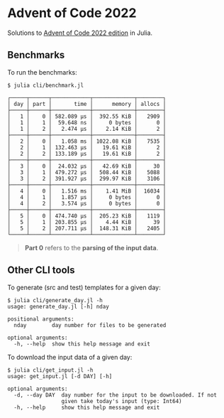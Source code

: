 # Advent of Code 2022

Solutions to [Advent of Code 2022 edition](https://adventofcode.com/2022) in Julia.

## Benchmarks

To run the benchmarks:

    $ julia cli/benchmark.jl

```
┌─────┬──────┬────────────┬─────────────┬────────┐
│ day │ part │       time │      memory │ allocs │
├─────┼──────┼────────────┼─────────────┼────────┤
│   1 │    0 │ 582.089 μs │  392.55 KiB │   2909 │
│   1 │    1 │  59.648 ns │     0 bytes │      0 │
│   1 │    2 │   2.474 μs │    2.14 KiB │      2 │
├─────┼──────┼────────────┼─────────────┼────────┤
│   2 │    0 │   1.058 ms │ 1022.08 KiB │   7535 │
│   2 │    1 │ 132.463 μs │   19.61 KiB │      2 │
│   2 │    2 │ 133.189 μs │   19.61 KiB │      2 │
├─────┼──────┼────────────┼─────────────┼────────┤
│   3 │    0 │  24.032 μs │   42.69 KiB │     30 │
│   3 │    1 │ 479.272 μs │  508.44 KiB │   5088 │
│   3 │    2 │ 391.927 μs │  299.97 KiB │   3106 │
├─────┼──────┼────────────┼─────────────┼────────┤
│   4 │    0 │   1.516 ms │    1.41 MiB │  16034 │
│   4 │    1 │   1.857 μs │     0 bytes │      0 │
│   4 │    2 │   3.574 μs │     0 bytes │      0 │
├─────┼──────┼────────────┼─────────────┼────────┤
│   5 │    0 │ 474.740 μs │  205.23 KiB │   1119 │
│   5 │    1 │ 203.855 μs │    4.44 KiB │     39 │
│   5 │    2 │ 207.711 μs │  148.31 KiB │   2405 │
└─────┴──────┴────────────┴─────────────┴────────┘

```

> **Part 0** refers to the **parsing of the input data**.

## Other CLI tools

To generate (src and test) templates for a given day:
```
$ julia cli/generate_day.jl -h
usage: generate_day.jl [-h] nday

positional arguments:
  nday        day number for files to be generated

optional arguments:
  -h, --help  show this help message and exit
```

To download the input data of a given day:
```
$ julia cli/get_input.jl -h
usage: get_input.jl [-d DAY] [-h]

optional arguments:
  -d, --day DAY  day number for the input to be downloaded. If not
                 given take today's input (type: Int64)
  -h, --help     show this help message and exit
```
